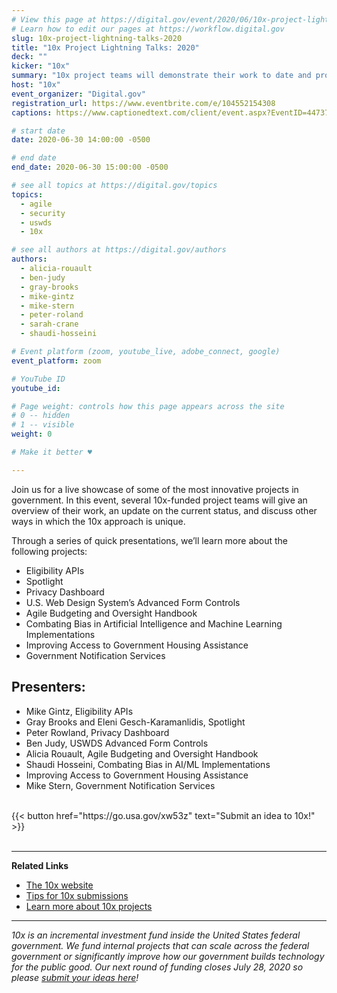 ```yaml
---
# View this page at https://digital.gov/event/2020/06/10x-project-lightning-talks-2020
# Learn how to edit our pages at https://workflow.digital.gov
slug: 10x-project-lightning-talks-2020
title: "10x Project Lightning Talks: 2020"
deck: ""
kicker: "10x"
summary: "10x project teams will demonstrate their work to date and provide brief overviews of each project. We hope that these talks will highlight some of the most interesting work happening in government today and inspire others to submit ideas to 10x. "
host: "10x"
event_organizer: "Digital.gov"
registration_url: https://www.eventbrite.com/e/104552154308
captions: https://www.captionedtext.com/client/event.aspx?EventID=4473786&CustomerID=321

# start date
date: 2020-06-30 14:00:00 -0500

# end date
end_date: 2020-06-30 15:00:00 -0500

# see all topics at https://digital.gov/topics
topics: 
  - agile
  - security
  - uswds
  - 10x

# see all authors at https://digital.gov/authors
authors: 
  - alicia-rouault
  - ben-judy
  - gray-brooks
  - mike-gintz
  - mike-stern
  - peter-roland
  - sarah-crane
  - shaudi-hosseini

# Event platform (zoom, youtube_live, adobe_connect, google)
event_platform: zoom

# YouTube ID
youtube_id: 

# Page weight: controls how this page appears across the site
# 0 -- hidden
# 1 -- visible
weight: 0

# Make it better ♥

---
```

 
Join us for a live showcase of some of the most innovative projects in government. In this event, several 10x-funded project teams will give an overview of their work, an update on the current status, and discuss other ways in which the 10x approach is unique.

Through a series of quick presentations, we’ll learn more about the following projects:

 - Eligibility APIs
 - Spotlight
 - Privacy Dashboard
 - U.S. Web Design System’s Advanced Form Controls
 - Agile Budgeting and Oversight Handbook
 - Combating Bias in Artificial Intelligence and Machine Learning Implementations
 - Improving Access to Government Housing Assistance
 - Government Notification Services  



## Presenters:

 - Mike Gintz, Eligibility APIs
 - Gray Brooks and Eleni Gesch-Karamanlidis, Spotlight
 - Peter Rowland, Privacy Dashboard
 - Ben Judy, USWDS Advanced Form Controls
 - Alicia Rouault, Agile Budgeting and Oversight Handbook
 - Shaudi Hosseini, Combating Bias in AI/ML Implementations
 - Improving Access to Government Housing Assistance
 - Mike Stern, Government Notification Services  
 
 <br/>
 {{< button href="https://go.usa.gov/xw53z" text="Submit an idea to 10x!" >}}
 <br/>
 <br/>

 ---
 
**Related Links**


 - [The 10x website](https://10x.gsa.gov/)
 - [Tips for 10x submissions](https://10x.gsa.gov/send-us-an-idea/)
 - [Learn more about 10x projects](https://10x.gsa.gov/projects/)
 
 ---
 
 *10x is an incremental investment fund inside the United States federal government. We fund internal projects that can scale across the federal government or significantly improve how our government builds technology for the public good. Our next round of funding closes July 28, 2020 so please [submit your ideas here](https://go.usa.gov/xw53z)!*

